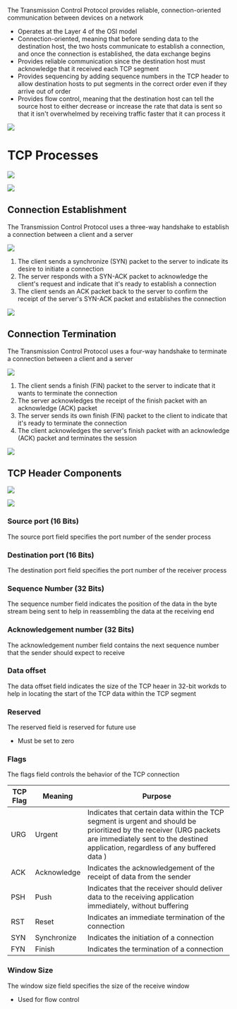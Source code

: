 The Transmission Control Protocol provides reliable, connection-oriented communication between devices on a network

* Operates at the Layer 4 of the OSI model
* Connection-oriented, meaning that before sending data to the destination host, the two hosts communicate to establish a connection, and once the connection is established, the data exchange begins
* Provides reliable communication since the destination host must acknowledge that it received each TCP segment
* Provides sequencing by adding sequence numbers in the TCP header to allow destination hosts to put segments in the correct order even if they arrive out of order
* Provides flow control, meaning that the destination host can tell the source host to either decrease or increase the rate that data is sent so that it isn't overwhelmed by receiving traffic faster that it can process it 

![](https://github.com/JonmarCorpuz/SecondBrain/blob/main/Assets/Whitespace.png)

# TCP Processes

![](https://github.com/JonmarCorpuz/SecondBrain/blob/main/Assets/ksdbjlfkldsdfjhbsghlgk.png)

![](https://github.com/JonmarCorpuz/SecondBrain/blob/main/Assets/Whitespace.png)

## Connection Establishment

The Transmission Control Protocol uses a three-way handshake to establish a connection between a client and a server

![](https://github.com/JonmarCorpuz/SecondBrain/blob/main/Assets/Screenshot%202024-05-19%20125455.png)

1. The client sends a synchronize (SYN) packet to the server to indicate its desire to initiate a connection
2. The server responds with a SYN-ACK packet to acknowledge the client's request and indicate that it's ready to establish a connection
3. The client sends an ACK packet back to the server to confirm the receipt of the server's SYN-ACK packet and establishes the connection

![](https://github.com/JonmarCorpuz/SecondBrain/blob/main/Assets/Whitespace.png)

## Connection Termination

The Transmission Control Protocol uses a four-way handshake to terminate a connection between a client and a server

![](https://github.com/JonmarCorpuz/SecondBrain/blob/main/Assets/uhgytfyuijopkbhljnmdsk.png)

1. The client sends a finish (FIN) packet to the server to indicate that it wants to terminate the connection
2. The server acknowledges the receipt of the finish packet with an acknowledge (ACK) packet
3. The server sends its own finish (FIN) packet to the client to indicate that it's ready to terminate the connection
4. The client acknowledges the server's finish packet with an acknowledge (ACK) packet and terminates the session

![](https://github.com/JonmarCorpuz/SecondBrain/blob/main/Assets/Whitespace.png)

## TCP Header Components

![](https://github.com/JonmarCorpuz/SecondBrain/blob/main/Assets/HEADER-768x432.png)

![](https://github.com/JonmarCorpuz/SecondBrain/blob/main/Assets/TCP-headersssssss.png)

### Source port (16 Bits)

The source port field specifies the port number of the sender process 

### Destination port (16 Bits)

The destination port field specifies the port number of the receiver process 

### Sequence Number (32 Bits)

The sequence number field indicates the position of the data in the byte stream being sent to help in reassembling the data at the receiving end 

### Acknowledgement number (32 Bits)

The acknowledgement number field contains the next sequence number that the sender should expect to receive 

### Data offset

The data offset field indicates the size of the TCP heaer in 32-bit workds to help in locating the start of the TCP data within the TCP segment 

### Reserved

The reserved field is reserved for future use

* Must be set to zero 

### Flags

The flags field controls the behavior of the TCP connection

| TCP Flag | Meaning | Purpose |
| --- | --- | --- |
| URG | Urgent | Indicates that certain data within the TCP segment is urgent and should be prioritized by the receiver (URG packets are immediately sent to the destined application, regardless of any buffered data ) |
| ACK | Acknowledge | Indicates the acknowledgement of the receipt of data from the sender |
| PSH | Push | Indicates that the receiver should deliver data to the receiving application immediately, without buffering |
| RST | Reset | Indicates an immediate termination of the connection |
| SYN | Synchronize | Indicates the initiation of a connection | 
| FYN | Finish | Indicates the termination of a connection | 

### Window Size

The window size field specifies the size of the receive window 

* Used for flow control 
